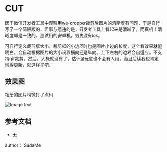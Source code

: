 # CUT

因于微信开发者工具中观察用we-cropper裁剪后图片的清晰度有问题，于是自行写了一个简陋版的，但事与愿违的是，开发者工具上看起来是清晰了，而真机上清晰度却是一致的，测试用的安卓机，穷鬼没有ios。

可自行定义裁剪框大小，裁剪框的小边同时也是图片小边的长度，这个看效果就能明白。会自动根据图片的大小设置横向还是纵向。上下左右的边界会自适应。不支持gif裁剪。然后，大概就没有了，估计这玩意也不会有人用，而且后续我也肯定懒得更新，就这样子吧。

## 效果图
相册的图片稍微打了点码

![Image text](https://github.com/dk130120110/cut/blob/master/assets/cut.gif?raw=true)

## 参考文档

- 无

author： SadaMe
